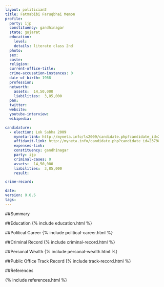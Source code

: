 ```yaml
---
layout: politician2
title: Fatmabibi Faruqbhai Memon
profile: 
  party: ijp
  constituency: gandhinagar
  state: gujarat
  education: 
    level: 
    details: literate class 2nd
  photo: 
  sex: 
  caste: 
  religion: 
  current-office-title: 
  crime-accusation-instances: 0
  date-of-birth: 1968
  profession: 
  networth: 
    assets:  14,50,000
    liabilities:  3,85,000
  pan: 
  twitter: 
  website: 
  youtube-interview: 
  wikipedia: 

candidature: 
  - election: Lok Sabha 2009
    myneta-link: http://myneta.info/ls2009/candidate.php?candidate_id=2379
    affidavit-link: http://myneta.info/candidate.php?candidate_id=2379&scan=original
    expenses-link: 
    constituency: gandhinagar 
    party: ijp
    criminal-cases: 0
    assets:  14,50,000
    liabilities:  3,85,000
    result:  

crime-record: 

date: 
version: 0.0.5
tags: 
---
```

##Summary


##Education
{% include education.html %}


##Political Career
{% include political-career.html %}


##Criminal Record
{% include criminal-record.html %}


##Personal Wealth
{% include personal-wealth.html %}


##Public Office Track Record
{% include track-record.html %}


##References


{% include references.html %}